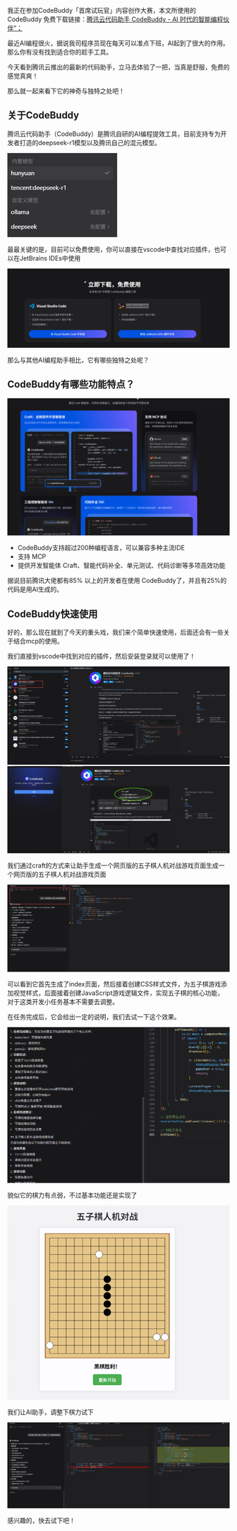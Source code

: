 
我正在参加CodeBuddy「首席试玩官」内容创作大赛，本文所使用的 CodeBuddy 免费下载链接：[腾讯云代码助手 CodeBuddy - AI 时代的智能编程伙伴”；](https://copilot.tencent.com/?fromSource=gwzcw.9661261.9661261.9661261&utm_medium=cpc&utm_id=gwzcw.9661261.9661261.9661261&from_column=20421&from=20421)

最近AI编程很火，据说我司程序员现在每天可以准点下班，AI起到了很大的作用。那么你有没有找到适合你的趁手工具。

今天看到腾讯云推出的最新的代码助手，立马去体验了一把，当真是舒服，免费的感觉真爽！

那么就一起来看下它的神奇与独特之处吧！

## 关于CodeBuddy

腾讯云代码助手（CodeBuddy）是腾讯自研的AI编程提效工具，目前支持专为开发者打造的deepseek-r1模型以及腾讯自己的混元模型。

![](3.png)

最最关键的是，目前可以免费使用，你可以直接在vscode中查找对应插件，也可以在JetBrains IDEs中使用


![](4.png)

那么与其他AI编程助手相比，它有哪些独特之处呢？

## CodeBuddy有哪些功能特点？

![](5.png)

- CodeBuddy支持超过200种编程语言，可以兼容多种主流IDE
- 支持 MCP
- 提供开发智能体 Craft、智能代码补全、单元测试、代码诊断等多项高效功能


据说目前腾讯大佬都有85% 以上的开发者在使用 CodeBuddy了，并且有25%的代码是用AI生成的。


## CodeBuddy快速使用

好的，那么现在就到了今天的重头戏，我们来个简单快速使用，后面还会有一些关于结合mcp的使用。

我们直接到vscode中找到对应的插件，然后安装登录就可以使用了！

![](1.png)
![](2.png)

我们通过craft的方式来让助手生成一个网页版的五子棋人机对战游戏页面生成一个网页版的五子棋人机对战游戏页面

![](6.png)

可以看到它首先生成了index页面，然后接着创建CSS样式文件，为五子棋游戏添加视觉样式，后面接着创建JavaScript游戏逻辑文件，实现五子棋的核心功能，对于这类开发小任务基本不需要去调整。


在任务完成后，它会给出一定的说明，我们去试一下这个效果。

![](7.png)

貌似它的棋力有点弱，不过基本功能还是实现了

![](8.png)

我们让AI助手，调整下棋力试下

![](9.png)

感兴趣的，快去试下吧！
